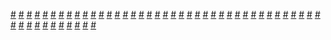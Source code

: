 <a href="https://houhuayuan.vip/%e8%bd%ac%e7%94%9f%e6%88%90%e4%b8%ba%e5%a5%b3%e4%bb%86%e5%90%8e%e7%9a%84%e5%bc%82%e4%b8%96%e7%95%8c%e7%94%9f%e6%b4%bb-%e7%ac%ac%e4%ba%8c%e5%8d%81%e4%ba%8c%e7%ab%a0">#</a>   <a href="https://houhuayuan.vip/%e9%bb%91%e4%b9%8b%e7%99%bd%e7%99%be%e5%90%88-%e7%ac%ac%e4%b8%89%e7%ab%a0">#</a>   <a href="https://houhuayuan.vip/%e6%ac%a2%e8%bf%8e%e6%9d%a5%e5%88%b0%e5%ad%90%e5%ae%ab%e8%87%b3%e4%b8%8a%e7%9a%84%e4%b8%96%e7%95%8c-%e7%ac%ac%e4%ba%8c%e5%8d%81%e4%ba%94%e7%ab%a0">#</a>   <a href="https://houhuayuan.vip/%e8%b6%85%e5%b7%a8%e6%a0%b9%e4%bc%aa%e5%a8%98%e4%b9%9f%e6%83%b3%e5%bd%93%e5%a5%b3%e5%ad%a9%e5%ad%90-%e7%ac%ac%e4%b8%83%e5%8d%81%e4%ba%8c%e7%ab%a0">#</a>   <a href="https://houhuayuan.vip/sleeping-beauty-%e7%ac%ac%e4%ba%8c%e7%ab%a0">#</a>   <a href="https://houhuayuan.vip/%e6%ac%a2%e8%bf%8e%e6%9d%a5%e5%88%b0%e5%ad%90%e5%ae%ab%e8%87%b3%e4%b8%8a%e7%9a%84%e4%b8%96%e7%95%8c-%e7%ac%ac%e4%ba%8c%e5%8d%81%e5%9b%9b%e7%ab%a0">#</a>   <a href="https://houhuayuan.vip/%e7%ba%a2%e7%99%bd%e8%89%b2%e7%a5%9e%e7%a4%be%e5%b7%ab%e5%a5%b3-%e7%ac%ac%e5%85%ad%e7%ab%a0">#</a>   <a href="https://houhuayuan.vip/%e8%b6%85%e5%b7%a8%e6%a0%b9%e4%bc%aa%e5%a8%98%e4%b9%9f%e6%83%b3%e5%bd%93%e5%a5%b3%e5%ad%a9%e5%ad%90-%e7%ac%ac%e4%b8%83%e5%8d%81%e4%b8%80%e7%ab%a0">#</a>   <a href="https://houhuayuan.vip/sleeping-beauty-%e7%ac%ac%e4%b8%80%e7%ab%a0">#</a>   <a href="https://houhuayuan.vip/%e8%af%af%e5%85%a5%e6%89%8b%e6%9c%ba%e6%b8%b8%e6%88%8f%e7%9a%84%e8%b4%be%e5%93%b2-%e7%ac%ac%e4%ba%8c%e7%ab%a0">#</a>   <a href="https://houhuayuan.vip/%e8%b6%85%e5%b7%a8%e6%a0%b9%e4%bc%aa%e5%a8%98%e4%b9%9f%e6%83%b3%e5%bd%93%e5%a5%b3%e5%ad%a9%e5%ad%90-%e7%ac%ac%e4%b8%83%e5%8d%81%e7%ab%a0">#</a>   <a href="https://houhuayuan.vip/%e5%bc%82%e7%95%8c%e5%a5%b3%e5%b8%9d%e9%9c%b2%e9%9c%b2%e8%80%b6-%e7%ac%ac%e4%ba%8c%e8%87%b3%e4%b8%89%e7%ab%a0">#</a>   <a href="https://houhuayuan.vip/%e7%ba%a2%e7%99%bd%e8%89%b2%e7%a5%9e%e7%a4%be%e5%b7%ab%e5%a5%b3-%e7%ac%ac%e4%ba%94%e7%ab%a0">#</a>   <a href="https://houhuayuan.vip/%e8%bd%ac%e7%94%9f%e6%88%90%e4%b8%ba%e5%a5%b3%e4%bb%86%e5%90%8e%e7%9a%84%e5%bc%82%e4%b8%96%e7%95%8c%e7%94%9f%e6%b4%bb-%e7%ac%ac%e4%ba%8c%e5%8d%81%e4%b8%80%e7%ab%a0">#</a>   <a href="https://houhuayuan.vip/%e6%ac%a7%e5%b0%bc%e5%b8%8c%e7%91%9e%e4%ba%9adlc">#</a>   <a href="https://houhuayuan.vip/%e8%b6%85%e5%b7%a8%e6%a0%b9%e4%bc%aa%e5%a8%98%e4%b9%9f%e6%83%b3%e5%bd%93%e5%a5%b3%e5%ad%a9%e5%ad%90-%e7%ac%ac%e5%85%ad%e5%8d%81%e4%b9%9d%e7%ab%a0">#</a>   <a href="https://houhuayuan.vip/%e5%8f%98%e8%ba%ab%e8%90%9d%e8%8e%89%e7%9a%84%e8%bd%ae%e5%9b%9e%e5%8f%97%e8%99%90%e4%b9%8b%e6%97%85-%e7%ac%ac%e5%8d%81%e4%b8%89%e7%ab%a0">#</a>   <a href="https://houhuayuan.vip/%e5%9c%a3%e4%b8%bd%e5%ae%89%e4%bc%aa%e5%a8%98%e5%ad%a6%e9%99%a2%e5%a4%a7%e5%ad%a6%e7%af%87-%e7%ac%ac%e5%85%ad%e8%87%b3%e5%85%ab%e7%ab%a0">#</a>   <a href="https://houhuayuan.vip/%e8%b6%85%e5%b7%a8%e6%a0%b9%e4%bc%aa%e5%a8%98%e4%b9%9f%e6%83%b3%e5%bd%93%e5%a5%b3%e5%ad%a9%e5%ad%90-%e7%ac%ac%e5%85%ad%e5%8d%81%e5%85%ab%e7%ab%a0">#</a>   <a href="https://houhuayuan.vip/%e5%8f%98%e8%ba%ab%e8%90%9d%e8%8e%89%e7%9a%84%e8%bd%ae%e5%9b%9e%e5%8f%97%e8%99%90%e4%b9%8b%e6%97%85-%e7%ac%ac%e5%8d%81%e4%ba%8c%e7%ab%a0">#</a>   <a href="https://houhuayuan.vip/%e7%ba%a2%e7%99%bd%e8%89%b2%e7%a5%9e%e7%a4%be%e5%b7%ab%e5%a5%b3-%e7%ac%ac%e5%9b%9b%e7%ab%a0">#</a>   <a href="https://houhuayuan.vip/%e8%b6%85%e5%b7%a8%e6%a0%b9%e4%bc%aa%e5%a8%98%e4%b9%9f%e6%83%b3%e5%bd%93%e5%a5%b3%e5%ad%a9%e5%ad%90-%e7%ac%ac%e5%85%ad%e5%8d%81%e4%b8%83%e7%ab%a0">#</a>   <a href="https://houhuayuan.vip/%e5%8f%98%e8%ba%ab%e8%90%9d%e8%8e%89%e7%9a%84%e8%bd%ae%e5%9b%9e%e5%8f%97%e8%99%90%e4%b9%8b%e6%97%85-%e7%ac%ac%e5%8d%81%e4%b8%80%e7%ab%a0">#</a>   <a href="https://houhuayuan.vip/%e5%8f%98%e8%ba%ab%e8%90%9d%e8%8e%89%e7%9a%84%e8%bd%ae%e5%9b%9e%e5%8f%97%e8%99%90%e4%b9%8b%e6%97%85-%e7%ac%ac%e4%b9%9d%e7%ab%a0">#</a>   <a href="https://houhuayuan.vip/%e5%8f%98%e8%ba%ab%e8%90%9d%e8%8e%89%e7%9a%84%e8%bd%ae%e5%9b%9e%e5%8f%97%e8%99%90%e4%b9%8b%e6%97%85-%e7%ac%ac%e5%8d%81%e7%ab%a0">#</a>   <a href="https://houhuayuan.vip/%e8%b6%85%e5%b7%a8%e6%a0%b9%e4%bc%aa%e5%a8%98%e4%b9%9f%e6%83%b3%e5%bd%93%e5%a5%b3%e5%ad%a9%e5%ad%90-%e7%ac%ac%e5%85%ad%e5%8d%81%e5%85%ad%e7%ab%a0">#</a>   <a href="https://houhuayuan.vip/%e8%b6%85%e5%b7%a8%e6%a0%b9%e4%bc%aa%e5%a8%98%e4%b9%9f%e6%83%b3%e5%bd%93%e5%a5%b3%e5%ad%a9%e5%ad%90-%e7%ac%ac%e5%85%ad%e5%8d%81%e4%ba%94%e7%ab%a0">#</a>   <a href="https://houhuayuan.vip/%e6%80%a7%e8%bd%ac%e5%b0%8f%e6%95%85%e4%ba%8b%e4%b8%a4%e5%88%99">#</a>   <a href="https://houhuayuan.vip/%e5%8f%98%e8%ba%ab%e8%90%9d%e8%8e%89%e7%9a%84%e8%bd%ae%e5%9b%9e%e5%8f%97%e8%99%90%e4%b9%8b%e6%97%85-%e7%ac%ac%e5%85%ab%e7%ab%a0">#</a>   <a href="https://houhuayuan.vip/%e5%a0%95%e8%90%bd%e6%88%96%e6%98%af%e9%a3%9e%e5%8d%87-%e7%ac%ac%e4%ba%8c%e7%ab%a0">#</a>   <a href="https://houhuayuan.vip/%e5%ad%a6%e9%99%a2%e6%94%b9%e9%80%a0-%e7%ac%ac%e4%b8%80%e8%87%b3%e4%ba%8c%e7%ab%a0">#</a>   <a href="https://houhuayuan.vip/%e5%8f%98%e8%ba%ab%e8%90%9d%e8%8e%89%e7%9a%84%e8%bd%ae%e5%9b%9e%e5%8f%97%e8%99%90%e4%b9%8b%e6%97%85-%e7%ac%ac%e4%b8%83%e7%ab%a0">#</a>   <a href="https://houhuayuan.vip/%e8%b6%85%e5%b7%a8%e6%a0%b9%e4%bc%aa%e5%a8%98%e4%b9%9f%e6%83%b3%e5%bd%93%e5%a5%b3%e5%ad%a9%e5%ad%90-%e7%ac%ac%e5%85%ad%e5%8d%81%e5%9b%9b%e7%ab%a0">#</a>   <a href="https://houhuayuan.vip/%e5%85%bd%e5%a8%98%e7%ba%aa%e5%85%83-%e7%ac%ac%e5%85%ad%e7%ab%a0">#</a>   <a href="https://houhuayuan.vip/%e8%b6%85%e5%b7%a8%e6%a0%b9%e4%bc%aa%e5%a8%98%e4%b9%9f%e6%83%b3%e5%bd%93%e5%a5%b3%e5%ad%a9%e5%ad%90-%e7%ac%ac%e5%85%ad%e5%8d%81%e4%b8%89%e7%ab%a0">#</a>   <a href="https://houhuayuan.vip/%e5%9c%a3%e4%b8%bd%e5%ae%89%e4%bc%aa%e5%a8%98%e5%ad%a6%e9%99%a2%e5%a4%a7%e5%ad%a6%e7%af%87-%e7%ac%ac%e4%ba%94%e7%ab%a0">#</a>   <a href="https://houhuayuan.vip/%e7%88%b1%e4%bd%a0%e7%9a%84%e5%a4%9a%e5%b1%82%e7%9a%ae%e7%89%a9%e5%a5%b3%e5%8f%8b-%e7%ac%ac%e5%8d%81%e5%9b%9b%e7%ab%a0">#</a>   <a href="https://houhuayuan.vip/%e5%8f%98%e8%ba%ab%e8%90%9d%e8%8e%89%e7%9a%84%e8%bd%ae%e5%9b%9e%e5%8f%97%e8%99%90%e4%b9%8b%e6%97%85-%e7%ac%ac%e5%85%ad%e7%ab%a0">#</a>   <a href="https://houhuayuan.vip/%e5%90%8c%e6%a0%b7%e6%98%af%e7%a9%bf%e8%b6%8a%ef%bc%8c%e4%b8%ba%e4%bb%80%e4%b9%88%e6%88%91%e8%bf%99%e4%b9%88%e5%80%92%e9%9c%89-%e7%ac%ac%e4%b8%80%e8%87%b3%e5%9b%9b%e7%ab%a0">#</a>   <a href="https://houhuayuan.vip/%e7%88%b1%e4%bd%a0%e7%9a%84%e5%a4%9a%e5%b1%82%e7%9a%ae%e7%89%a9%e5%a5%b3%e5%8f%8b-%e7%ac%ac%e5%8d%81%e4%b8%89%e7%ab%a0">#</a>   <a href="https://houhuayuan.vip/%e6%ac%a2%e8%bf%8e%e6%9d%a5%e5%88%b0%e5%ad%90%e5%ae%ab%e8%87%b3%e4%b8%8a%e7%9a%84%e4%b8%96%e7%95%8c-%e7%ac%ac%e4%ba%8c%e5%8d%81%e4%b8%89%e7%ab%a0">#</a>   <a href="https://houhuayuan.vip/%e8%b6%85%e5%b7%a8%e6%a0%b9%e4%bc%aa%e5%a8%98%e4%b9%9f%e6%83%b3%e5%bd%93%e5%a5%b3%e5%ad%a9%e5%ad%90-%e7%ac%ac%e5%85%ad%e5%8d%81%e4%ba%8c%e7%ab%a0">#</a>   <a href="https://houhuayuan.vip/%e5%9c%a3%e4%b8%bd%e5%ae%89%e4%bc%aa%e5%a8%98%e5%ad%a6%e9%99%a2%e5%a4%a7%e5%ad%a6%e7%af%87-%e7%ac%ac%e5%9b%9b%e7%ab%a0">#</a>   <a href="https://houhuayuan.vip/%e5%8f%98%e8%ba%ab%e8%90%9d%e8%8e%89%e7%9a%84%e8%bd%ae%e5%9b%9e%e5%8f%97%e8%99%90%e4%b9%8b%e6%97%85-%e7%ac%ac%e4%ba%94%e7%ab%a0">#</a>   <a href="https://houhuayuan.vip/%e4%b8%98%e6%af%94%e7%89%b9%e7%9a%84%e6%b8%b8%e6%88%8f-%e7%ac%ac%e5%9b%9b%e7%ab%a0">#</a>   <a href="https://houhuayuan.vip/%e5%af%bb%e6%89%be%e6%b2%89%e6%ba%ba%e4%ba%8e%e5%8f%98%e8%a3%85%e5%bf%ab%e6%84%9f%e7%9a%84%e7%9f%a5%e5%b7%b1-%e7%ac%ac%e4%b8%80%e7%ab%a0">#</a>   <a href="https://houhuayuan.vip/%e7%88%b1%e4%bd%a0%e7%9a%84%e5%a4%9a%e5%b1%82%e7%9a%ae%e7%89%a9%e5%a5%b3%e5%8f%8b-%e7%ac%ac%e5%8d%81%e4%ba%8c%e7%ab%a0">#</a>   <a href="https://houhuayuan.vip/%e8%b6%85%e5%b7%a8%e6%a0%b9%e4%bc%aa%e5%a8%98%e4%b9%9f%e6%83%b3%e5%bd%93%e5%a5%b3%e5%ad%a9%e5%ad%90-%e7%ac%ac%e5%85%ad%e5%8d%81%e4%b8%80%e7%ab%a0">#</a>   <a href="https://houhuayuan.vip/%e5%8f%98%e8%ba%ab%e8%90%9d%e8%8e%89%e7%9a%84%e8%bd%ae%e5%9b%9e%e5%8f%97%e8%99%90%e4%b9%8b%e6%97%85-%e7%ac%ac%e5%9b%9b%e7%ab%a0">#</a>   <a href="https://houhuayuan.vip/%e7%ba%a2%e7%99%bd%e8%89%b2%e7%a5%9e%e7%a4%be%e5%b7%ab%e5%a5%b3-%e7%ac%ac%e4%b8%89%e7%ab%a0">#</a>   